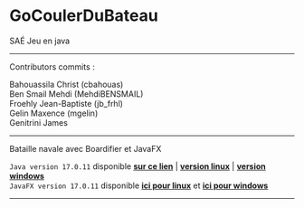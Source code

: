 # GoCoulerDuBateau

SAÉ Jeu en java

***

Contributors commits :

Bahouassila Christ (cbahouas)   
Ben Smail Mehdi (MehdiBENSMAIL)   
Froehly Jean-Baptiste (jb_frhl)   
Gelin Maxence (mgelin)   
Genitrini James


***

Bataille navale avec Boardifier et JavaFX

```Java version 17.0.11``` disponible [**sur ce lien**](https://www.oracle.com/java/technologies/downloads/#jdk17) | [**version linux**](https://www.oracle.com/java/technologies/downloads/#jdk17-linux) | [**version windows**](https://www.oracle.com/java/technologies/downloads/#jdk17-windows)  
```JavaFX version 17.0.11``` disponible [**ici pour linux**](https://download2.gluonhq.com/openjfx/17.0.11/openjfx-17.0.11_linux-x64_bin-sdk.zip) et [**ici pour windows**](https://download2.gluonhq.com/openjfx/17.0.11/openjfx-17.0.11_windows-x64_bin-sdk.zip)

***

